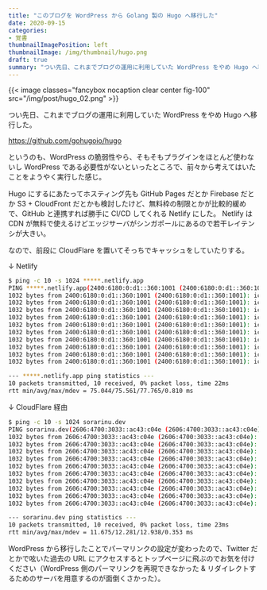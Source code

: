 ```yaml
---
title: "このブログを WordPress から Golang 製の Hugo へ移行した"
date: 2020-09-15
categories:
- 覚書
thumbnailImagePosition: left
thumbnailImage: /img/thumbnail/hugo.png
draft: true
summary: "つい先日、これまでブログの運用に利用していた WordPress をやめ Hugo へ移行した。"
---
```


{{< image classes="fancybox nocaption clear center fig-100" src="/img/post/hugo_02.png" >}}

つい先日、これまでブログの運用に利用していた WordPress をやめ Hugo へ移行した。

https://github.com/gohugoio/hugo

というのも、WordPress の脆弱性やら、そもそもプラグインをほとんど使わないし WordPress である必要性がないといったところで、前々から考えてはいたことをようやく実行した感じ。

Hugo にするにあたってホスティング先も GitHub Pages だとか Firebase だとか S3 + CloudFront だとかも検討したけど、無料枠の制限とかが比較的緩めで、GitHub と連携すれば勝手に CI/CD してくれる Netlify にした。
Netlify は CDN が無料で使えるけどエッジサーバがシンガポールにあるので若干レイテンシが大きい。

なので、前段に CloudFlare を置いてそっちでキャッシュをしていたりする。

↓ Netlify
```bash
$ ping -c 10 -s 1024 *****.netlify.app
PING *****.netlify.app(2400:6180:0:d1::360:1001 (2400:6180:0:d1::360:1001)) 1024 data bytes
1032 bytes from 2400:6180:0:d1::360:1001 (2400:6180:0:d1::360:1001): icmp_seq=1 ttl=44 time=77.8 ms
1032 bytes from 2400:6180:0:d1::360:1001 (2400:6180:0:d1::360:1001): icmp_seq=2 ttl=44 time=75.0 ms
1032 bytes from 2400:6180:0:d1::360:1001 (2400:6180:0:d1::360:1001): icmp_seq=3 ttl=44 time=75.4 ms
1032 bytes from 2400:6180:0:d1::360:1001 (2400:6180:0:d1::360:1001): icmp_seq=4 ttl=44 time=75.3 ms
1032 bytes from 2400:6180:0:d1::360:1001 (2400:6180:0:d1::360:1001): icmp_seq=5 ttl=44 time=75.4 ms
1032 bytes from 2400:6180:0:d1::360:1001 (2400:6180:0:d1::360:1001): icmp_seq=6 ttl=44 time=75.2 ms
1032 bytes from 2400:6180:0:d1::360:1001 (2400:6180:0:d1::360:1001): icmp_seq=7 ttl=44 time=75.6 ms
1032 bytes from 2400:6180:0:d1::360:1001 (2400:6180:0:d1::360:1001): icmp_seq=8 ttl=44 time=75.1 ms
1032 bytes from 2400:6180:0:d1::360:1001 (2400:6180:0:d1::360:1001): icmp_seq=9 ttl=44 time=75.5 ms
1032 bytes from 2400:6180:0:d1::360:1001 (2400:6180:0:d1::360:1001): icmp_seq=10 ttl=44 time=75.4 ms

--- *****.netlify.app ping statistics ---
10 packets transmitted, 10 received, 0% packet loss, time 22ms
rtt min/avg/max/mdev = 75.044/75.561/77.765/0.810 ms
```

↓ CloudFlare 経由
```bash
$ ping -c 10 -s 1024 sorarinu.dev
PING sorarinu.dev(2606:4700:3033::ac43:c04e (2606:4700:3033::ac43:c04e)) 1024 data bytes
1032 bytes from 2606:4700:3033::ac43:c04e (2606:4700:3033::ac43:c04e): icmp_seq=1 ttl=54 time=12.9 ms
1032 bytes from 2606:4700:3033::ac43:c04e (2606:4700:3033::ac43:c04e): icmp_seq=2 ttl=54 time=12.2 ms
1032 bytes from 2606:4700:3033::ac43:c04e (2606:4700:3033::ac43:c04e): icmp_seq=3 ttl=54 time=12.3 ms
1032 bytes from 2606:4700:3033::ac43:c04e (2606:4700:3033::ac43:c04e): icmp_seq=4 ttl=54 time=12.1 ms
1032 bytes from 2606:4700:3033::ac43:c04e (2606:4700:3033::ac43:c04e): icmp_seq=5 ttl=54 time=12.2 ms
1032 bytes from 2606:4700:3033::ac43:c04e (2606:4700:3033::ac43:c04e): icmp_seq=6 ttl=54 time=12.7 ms
1032 bytes from 2606:4700:3033::ac43:c04e (2606:4700:3033::ac43:c04e): icmp_seq=7 ttl=54 time=11.7 ms
1032 bytes from 2606:4700:3033::ac43:c04e (2606:4700:3033::ac43:c04e): icmp_seq=8 ttl=54 time=12.0 ms
1032 bytes from 2606:4700:3033::ac43:c04e (2606:4700:3033::ac43:c04e): icmp_seq=9 ttl=54 time=12.2 ms
1032 bytes from 2606:4700:3033::ac43:c04e (2606:4700:3033::ac43:c04e): icmp_seq=10 ttl=54 time=12.5 ms

--- sorarinu.dev ping statistics ---
10 packets transmitted, 10 received, 0% packet loss, time 23ms
rtt min/avg/max/mdev = 11.675/12.281/12.938/0.353 ms
```

WordPress から移行したことでパーマリンクの設定が変わったので、Twitter だとかで呟いた過去の URL にアクセスするとトップページに飛ぶのでお気を付けください（WordPress 側のパーマリンクを再現できなかった & リダイレクトするためのサーバを用意するのが面倒くさかった）。